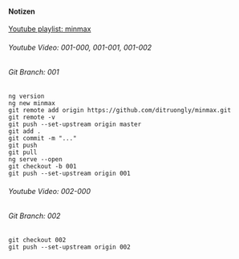 #### Notizen
[Youtube playlist: minmax](https://www.youtube.com/watch?v=5daa_R07QsM&list=PLZOLiUF95kZgOTdPQmzS2EXl-iwq650qp)

###### Youtube Video: 001-000, 001-001, 001-002
###### Git Branch: 001
```
ng version
ng new minmax
git remote add origin https://github.com/ditruongly/minmax.git
git remote -v
git push --set-upstream origin master
git add .
git commit -m "..."
git push
git pull
ng serve --open
git checkout -b 001
git push --set-upstream origin 001
```
###### Youtube Video: 002-000
###### Git Branch: 002
```
git checkout 002
git push --set-upstream origin 002
```
